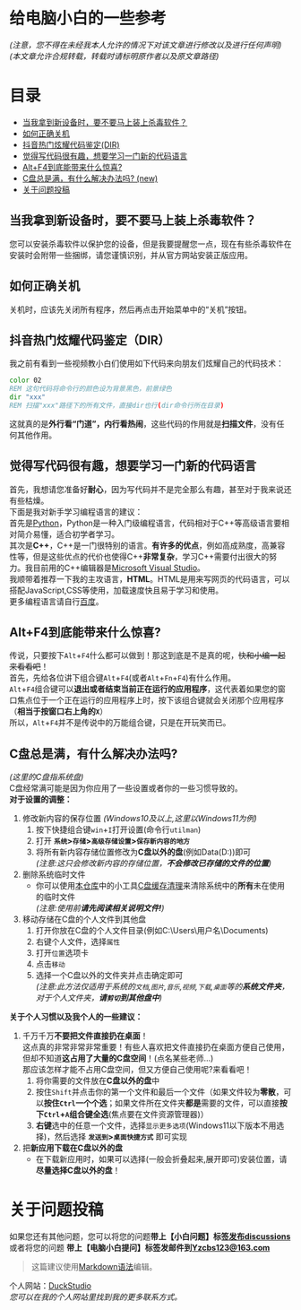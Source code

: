 # 给电脑小白的一些参考<br>

*(注意，您不得在未经我本人允许的情况下对该文章进行修改以及进行任何声明)*<br>
*(本文章允许合规转载，转载时请标明原作者以及原文章路径)*<br>

# 目录<br>
* [当我拿到新设备时，要不要马上装上杀毒软件？](#当我拿到新设备时要不要马上装上杀毒软件)<br>
* [如何正确关机](#如何正确关机)<br>
* [抖音热门炫耀代码鉴定(DIR)](#抖音热门炫耀代码鉴定dir)<br>
* [觉得写代码很有趣，想要学习一门新的代码语言](#觉得写代码很有趣想要学习一门新的代码语言)<br>
* [Alt+F4到底能带来什么惊喜?](#altf4到底能带来什么惊喜)<br>
* [C盘总是满，有什么解决办法吗? (new)](#c盘总是满有什么解决办法吗)<br>
* [关于问题投稿](#关于问题投稿)<br>

## 当我拿到新设备时，要不要马上装上杀毒软件？<br>
您可以安装杀毒软件以保护您的设备，但是我要提醒您一点，现在有些杀毒软件在安装时会附带一些捆绑，请您谨慎识别，并从官方网站安装正版应用。<br>

## 如何正确关机<br>
关机时，应该先关闭所有程序，然后再点击开始菜单中的“关机”按钮。<br>

## 抖音热门炫耀代码鉴定（DIR）<br>
我之前有看到一些视频教小白们使用如下代码来向朋友们炫耀自己的代码技术：<br>
```bat
color 02
REM 这句代码将命令行的颜色设为背景黑色，前景绿色
dir "xxx"
REM 扫描"xxx"路径下的所有文件，直接dir也行(dir命令行所在目录)
```
这就真的是**外行看“门道”，内行看热闹**，这些代码的作用就是**扫描文件**，没有任何其他作用。<br>

## 觉得写代码很有趣，想要学习一门新的代码语言<br>
首先，我想请您准备好**耐心**，因为写代码并不是完全那么有趣，甚至对于我来说还有些枯燥。<br>
下面是我对新手学习编程语言的建议：<br>
首先是[Python](https://www.python.org/)，Python是一种入门级编程语言，代码相对于C++等高级语言要相对简介易懂，适合初学者学习。<br>
其次是**C++**，C++是一门很特别的语言。**有许多的优点**，例如高成熟度，高兼容性等，但是这些优点的代价也使得C++**非常复杂**，学习C++需要付出很大的努力。我目前用的C++编辑器是[Microsoft Visual Studio](https://visualstudio.microsoft.com/zh-hans/downloads/)。<br>
我顺带着推荐一下我的主攻语言，**HTML**。HTML是用来写网页的代码语言，可以搭配JavaScript,CSS等使用，加载速度快且易于学习和使用。<br>
更多编程语言请自行[百度](https://www.baidu.com)。<br>

## Alt+F4到底能带来什么惊喜?
传说，只要按下`Alt`+`F4`什么都可以做到！那这到底是不是真的呢，~~快和小编一起来看看吧~~！<br>
首先，先给各位讲下组合键`Alt`+`F4`(或者`Alt`+`Fn`+`F4`)有什么作用。<br>
`Alt`+`F4`组合键可以**退出或者结束当前正在运行的应用程序**，这代表着如果您的窗口焦点位于一个正在运行的应用程序上时，按下该组合键就会关闭那个应用程序（**相当于按窗口右上角的`X`**）<br>
所以，`Alt`+`F4`并不是传说中的万能组合键，只是在开玩笑而已。

## C盘总是满，有什么解决办法吗?
*(这里的C盘指系统盘)*<br>
C盘经常满可能是因为你应用了一些设置或者你的一些习惯导致的。<br>
**对于设置的调整：**<br>
1. 修改新内容的保存位置 *(Windows10及以上,这里以Windows11为例)*<br>
   1. 按下快捷组合键`win`+`I`打开设置(命令行`utilman`)<br>
   2. 打开 **`系统`>`存储`>`高级存储设置`>`保存新内容的地方`**<br>
   3. 将所有新内容存储位置修改为**C盘以外的盘**(例如Data(D:))即可<br>
   *(注意:这只会修改新内容的存储位置，**不会修改已存储的文件的位置**)*<br>
2. 删除系统临时文件<br>
    *  你可以使用[本仓库]()中的小工具[C盘缓存清理]()来清除系统中的**所有**未在使用的临时文件<br>
    *(注意:使用前**请先阅读相关说明文件!**)*<br>
3. 移动存储在C盘的个人文件到其他盘<br>
    1. 打开你放在C盘的个人文件目录(例如C:\Users\用户名\Documents)<br>
    2. 右键个人文件，选择`属性`<br>
    3. 打开`位置`选项卡<br>
    4. 点击`移动`<br>
    5. 选择一个C盘以外的文件夹并点击确定即可<br>
    *(注意:此方法仅适用于系统的`文档`,`图片`,`音乐`,`视频`,`下载`,`桌面`等的**系统文件夹**，对于个人文件夹，**请`剪切`到其他盘中**)*<br>

**关于个人习惯以及我个人的一些建议：**<br>
1. 千万千万**不要把文件直接扔在桌面**！<br>
   这点真的非常非常非常重要！有些人喜欢把文件直接扔在桌面方便自己使用，但却不知道**这占用了大量的C盘空间**！(点名某些老师...)<br>
   那应该怎样才能不占用C盘空间，但又方便自己使用呢?来看看吧！<br>
   1. 将你需要的文件放在**C盘以外的盘**中
   2. 按住`Shift`并点击你的第一个文件和最后一个文件（如果文件较为**零散**，可以**按住`Ctrl`一个个选**；如果文件所在文件夹**都是**需要的文件，可以直接**按下`Ctrl`+`A`组合键全选**(焦点要在文件资源管理器)）
   3. **右键**选中的任意一个文件，选择`显示更多选项`(Windows11以下版本不用选择)，然后选择 **`发送到`>`桌面快捷方式`** 即可实现<br>
2. 把**新应用下载在C盘以外的盘**<br>
   * 在下载新应用时，如果可以选择(一般会折叠起来,展开即可)安装位置，请**尽量选择C盘以外的盘**！

# 关于问题投稿<br>
如果您还有其他问题，您可以将您的问题**带上【小白问题】标签[发布discussions](https://github.com/DuckDuckStudio/Windows_Optimization_Widget/discussions)** 或者将您的问题 **带上【电脑小白提问】标签发邮件到<Yzcbs123@163.com>**<br>

> 这篇建议使用[Markdown语法](https://markdown.com.cn/basic-syntax/)编辑。

个人网站：[DuckStudio](https://duckduckstudio.github.io/yazicbs.github.io/)<br>
*您可以在我的个人网站里找到我的更多联系方式。*
